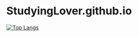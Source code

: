 # StudyingLover.github.io

[![Top Langs](https://github-readme-stats.vercel.app/api/top-langs/?username=studyinglover)](https://github.com/anuraghazra/github-readme-stats)